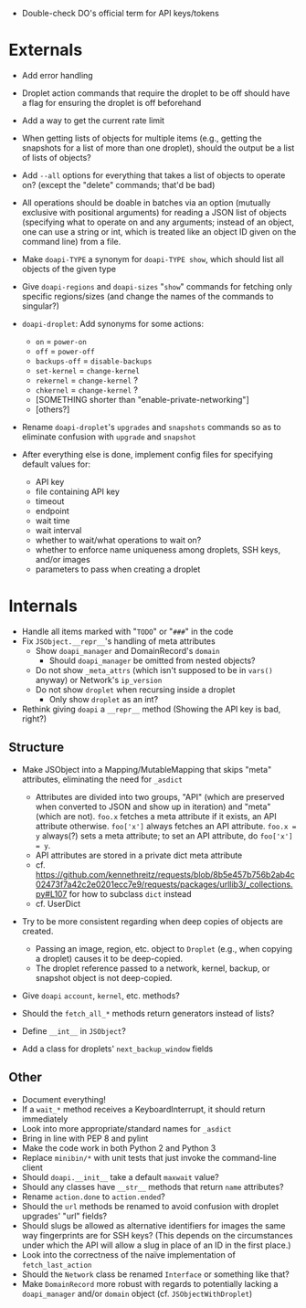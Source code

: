 - Double-check DO's official term for API keys/tokens

# Externals

- Add error handling
- Droplet action commands that require the droplet to be off should have a flag
  for ensuring the droplet is off beforehand
- Add a way to get the current rate limit
- When getting lists of objects for multiple items (e.g., getting the snapshots
  for a list of more than one droplet), should the output be a list of lists of
  objects?
- Add `--all` options for everything that takes a list of objects to operate
  on? (except the "delete" commands; that'd be bad)
- All operations should be doable in batches via an option (mutually exclusive
  with positional arguments) for reading a JSON list of objects (specifying
  what to operate on and any arguments; instead of an object, one can use a
  string or int, which is treated like an object ID given on the command line)
  from a file.
- Make `doapi-TYPE` a synonym for `doapi-TYPE show`, which should list all
  objects of the given type
- Give `doapi-regions` and `doapi-sizes` "`show`" commands for fetching only
  specific regions/sizes (and change the names of the commands to singular?)
- `doapi-droplet`: Add synonyms for some actions:
    - `on` = `power-on`
    - `off` = `power-off`
    - `backups-off` = `disable-backups`
    - `set-kernel` = `change-kernel`
    - `rekernel` = `change-kernel` ?
    - `chkernel` = `change-kernel` ?
    - [SOMETHING shorter than "enable-private-networking"]
    - [others?]
- Rename `doapi-droplet`'s `upgrades` and `snapshots` commands so as to
  eliminate confusion with `upgrade` and `snapshot`

- After everything else is done, implement config files for specifying default
  values for:
    - API key
    - file containing API key
    - timeout
    - endpoint
    - wait time
    - wait interval
    - whether to wait/what operations to wait on?
    - whether to enforce name uniqueness among droplets, SSH keys, and/or images
    - parameters to pass when creating a droplet

# Internals

- Handle all items marked with "`TODO`" or "`###`" in the code
- Fix `JSObject.__repr__`'s handling of meta attributes
    - Show `doapi_manager` and DomainRecord's `domain`
        - Should `doapi_manager` be omitted from nested objects?
    - Do not show `_meta_attrs` (which isn't supposed to be in `vars()` anyway)
      or Network's `ip_version`
    - Do not show `droplet` when recursing inside a droplet
        - Only show `droplet` as an int?
- Rethink giving `doapi` a `__repr__` method (Showing the API key is bad,
  right?)

## Structure

- Make JSObject into a Mapping/MutableMapping that skips "meta" attributes,
  eliminating the need for `_asdict`
    - Attributes are divided into two groups, "API" (which are preserved when
      converted to JSON and show up in iteration) and "meta" (which are not).
      `foo.x` fetches a meta attribute if it exists, an API attribute
      otherwise.  `foo['x']` always fetches an API attribute.  `foo.x = y`
      always(?) sets a meta attribute; to set an API attribute, do `foo['x'] =
      y`.
    - API attributes are stored in a private dict meta attribute
    - cf. <https://github.com/kennethreitz/requests/blob/8b5e457b756b2ab4c02473f7a42c2e0201ecc7e9/requests/packages/urllib3/_collections.py#L107> for how to subclass `dict` instead
    - cf. UserDict

- Try to be more consistent regarding when deep copies of objects are created.
    - Passing an image, region, etc. object to `Droplet` (e.g., when copying a
      droplet) causes it to be deep-copied.
    - The droplet reference passed to a network, kernel, backup, or snapshot
      object is not deep-copied.

- Give `doapi` `account`, `kernel`, etc. methods?
- Should the `fetch_all_*` methods return generators instead of lists?
- Define `__int__` in `JSObject`?
- Add a class for droplets' `next_backup_window` fields

## Other

- Document everything!
- If a `wait_*` method receives a KeyboardInterrupt, it should return
  immediately
- Look into more appropriate/standard names for `_asdict`
- Bring in line with PEP 8 and pylint
- Make the code work in both Python 2 and Python 3
- Replace `minibin/*` with unit tests that just invoke the command-line client
- Should `doapi.__init__` take a default `maxwait` value?
- Should any classes have `__str__` methods that return `name` attributes?
- Rename `action.done` to `action.ended`?
- Should the `url` methods be renamed to avoid confusion with droplet upgrades'
  "url" fields?
- Should slugs be allowed as alternative identifiers for images the same way
  fingerprints are for SSH keys?  (This depends on the circumstances under
  which the API will allow a slug in place of an ID in the first place.)
- Look into the correctness of the naïve implementation of `fetch_last_action`
- Should the `Network` class be renamed `Interface` or something like that?
- Make `DomainRecord` more robust with regards to potentially lacking a
  `doapi_manager` and/or `domain` object (cf. `JSObjectWithDroplet`)

